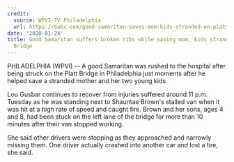```yaml
---
credit:
  source: WPVI-TV Philadelphia
  url: https://6abc.com/good-samaritan-saves-mom-kids-stranded-on-platt-bridge/5874580/
date: '2020-01-24'
title: Good Samaritan suffers broken ribs while saving mom, kids stranded on Platt
  Bridge
---
```

PHILADELPHIA (WPVI) -- A good Samaritan was rushed to the hospital after being struck on the Platt Bridge in Philadelphia just moments after he helped save a stranded mother and her two young kids.

Lou Gusbar continues to recover from injuries suffered around 11 p.m. Tuesday as he was standing next to Shauntae Brown's stalled van when it was hit at a high rate of speed and caught fire.
Brown and her sons, ages 4 and 8, had been stuck on the left lane of the bridge for more than 10 minutes after their van stopped working.

She said other drivers were stopping as they approached and narrowly missing them. One driver actually crashed into another car and lost a tire, she said.
